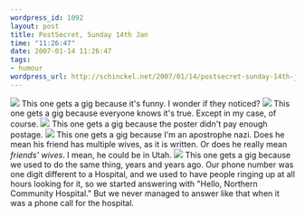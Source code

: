 ```yaml
--- 
wordpress_id: 1092
layout: post
title: PostSecret, Sunday 14th Jan
time: "11:26:47"
date: 2007-01-14 11:26:47
tags: 
- humour
wordpress_url: http://schinckel.net/2007/01/14/postsecret-sunday-14th-jan/
---
```

![][1] This one gets a gig because it's funny. I wonder if they noticed? ![][2] This one gets a gig because everyone knows it's true. Except in my case, of course. ![][3] This one gets a gig because the poster didn't pay enough postage. ![][4] This one gets a gig because I'm an apostrophe nazi. Does he mean his friend has multiple wives, as it is written. Or does he really mean _friends' wives_. I mean, he could be in Utah. ![][5] This one gets a gig because we used to do the same thing, years and years ago. Our phone number was one digit different to a Hospital, and we used to have people ringing up at all hours looking for it, so we started answering with "Hello, Northern Community Hospital." But we never managed to answer like that when it was a phone call for the hospital. 

   [1]: /images/driving.jpg
   [2]: /images/mother.jpg
   [3]: /images/royal.jpg
   [4]: /images/wives.jpg
   [5]: /images/togo.jpg


